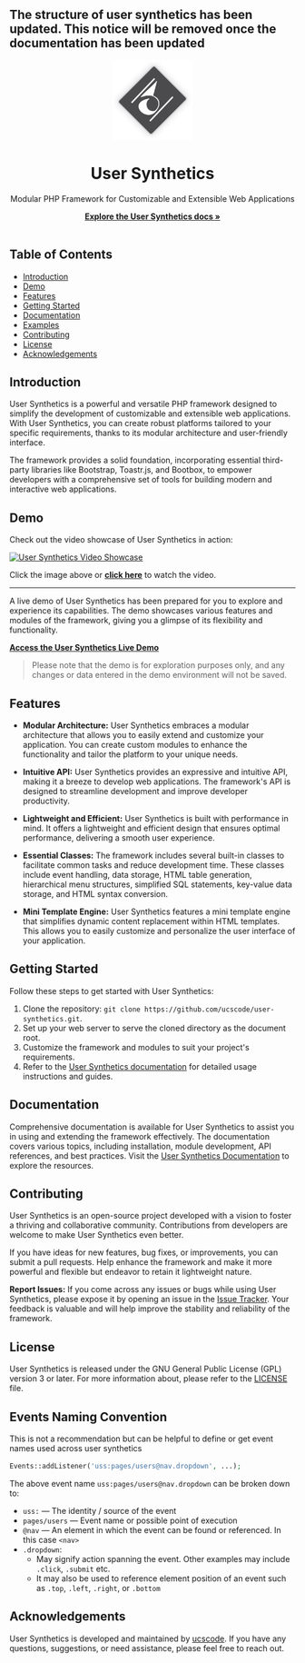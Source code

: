 ## The structure of user synthetics has been updated. This notice will be removed once the documentation has been updated

<div align="center">
	<img src="uss-core/assets/images/origin.png" alt="User Synthetics Logo" width="140">
	<h1>User Synthetics</h1>
	<p>Modular PHP Framework for Customizable and Extensible Web Applications</p>
	<a href="https://uss.ucscode.me/docs"><strong>Explore the User Synthetics docs »</strong></a>
	<br>
	<br>
</div>

## Table of Contents

- [Introduction](#introduction)
- [Demo](#demo)
- [Features](#features)
- [Getting Started](#getting-started)
- [Documentation](#documentation)
- [Examples](#examples)
- [Contributing](#contributing)
- [License](#license)
- [Acknowledgements](#acknowledgements)

## Introduction

User Synthetics is a powerful and versatile PHP framework designed to simplify the development of customizable and extensible web applications. With User Synthetics, you can create robust platforms tailored to your specific requirements, thanks to its modular architecture and user-friendly interface.

The framework provides a solid foundation, incorporating essential third-party libraries like Bootstrap, Toastr.js, and Bootbox, to empower developers with a comprehensive set of tools for building modern and interactive web applications.

## Demo

Check out the video showcase of User Synthetics in action:

[![User Synthetics Video Showcase](https://i.ibb.co/9wyFmLT/1677511496611.png)](https://uss.ucscode.me/videos)

Click the image above or <a href='https://uss.ucscode.me/videos' target='_blank'>**click here**</a> to watch the video.

---

A live demo of User Synthetics has been prepared for you to explore and experience its capabilities. The demo showcases various features and modules of the framework, giving you a glimpse of its flexibility and functionality.

**[Access the User Synthetics Live Demo](https://uss.ucscode.me/demo)**

> Please note that the demo is for exploration purposes only, and any changes or data entered in the demo environment will not be saved.

## Features

- **Modular Architecture:** User Synthetics embraces a modular architecture that allows you to easily extend and customize your application. You can create custom modules to enhance the functionality and tailor the platform to your unique needs.

- **Intuitive API:** User Synthetics provides an expressive and intuitive API, making it a breeze to develop web applications. The framework's API is designed to streamline development and improve developer productivity.

- **Lightweight and Efficient:** User Synthetics is built with performance in mind. It offers a lightweight and efficient design that ensures optimal performance, delivering a smooth user experience.

- **Essential Classes:** The framework includes several built-in classes to facilitate common tasks and reduce development time. These classes include event handling, data storage, HTML table generation, hierarchical menu structures, simplified SQL statements, key-value data storage, and HTML syntax conversion.

- **Mini Template Engine:** User Synthetics features a mini template engine that simplifies dynamic content replacement within HTML templates. This allows you to easily customize and personalize the user interface of your application.

## Getting Started

Follow these steps to get started with User Synthetics:

1. Clone the repository: `git clone https://github.com/ucscode/user-synthetics.git`.
2. Set up your web server to serve the cloned directory as the document root.
3. Customize the framework and modules to suit your project's requirements.
4. Refer to the [User Synthetics documentation](https://uss.ucscode.me/docs) for detailed usage instructions and guides.

## Documentation

Comprehensive documentation is available for User Synthetics to assist you in using and extending the framework effectively. The documentation covers various topics, including installation, module development, API references, and best practices. Visit the [User Synthetics Documentation](https://uss.ucscode.me/docs) to explore the resources.

## Contributing

User Synthetics is an open-source project developed with a vision to foster a thriving and collaborative community. Contributions from developers are welcome to make User Synthetics even better. 

If you have ideas for new features, bug fixes, or improvements, you can submit a pull requests. Help enhance the framework and make it more powerful and flexible but endeavor to retain it lightweight nature.

**Report Issues:** If you come across any issues or bugs while using User Synthetics, please expose it by opening an issue in the [Issue Tracker](https://github.com/ucscode/user-synthetics/issues). Your feedback is valuable and will help improve the stability and reliability of the framework.

## License

User Synthetics is released under the GNU General Public License (GPL) version 3 or later. For more information about, please refer to the [LICENSE](https://www.gnu.org/licenses/gpl-3.0.html) file.

## Events Naming Convention

This is not a recommendation but can be helpful to define or get event names used across user synthetics

```php
Events::addListener('uss:pages/users@nav.dropdown', ...);
```

The above event name `uss:pages/users@nav.dropdown` can be broken down to:

-  `uss:`  &mdash; The identity / source of the event
-  `pages/users`  &mdash;  Event name or possible point of execution
-  `@nav`  &mdash;  An element in which the event can be found or referenced. In this case `<nav>`
-  `.dropdown`:
	- May signify action spanning the event. Other examples may include `.click`, `.submit` etc. 
	- It may also be used to reference element position of an event such as `.top`, `.left`, `.right`, or `.bottom` 

## Acknowledgements

User Synthetics is developed and maintained by [ucscode](https://ucscode.me). If you have any questions, suggestions, or need assistance, please feel free to reach out.

